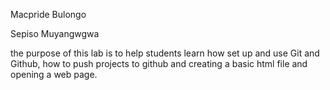 Macpride Bulongo

Sepiso Muyangwgwa
 
the purpose of this lab is to help students learn how set up and use Git and Github, how to push projects to github and creating a basic html file and opening a web page.
